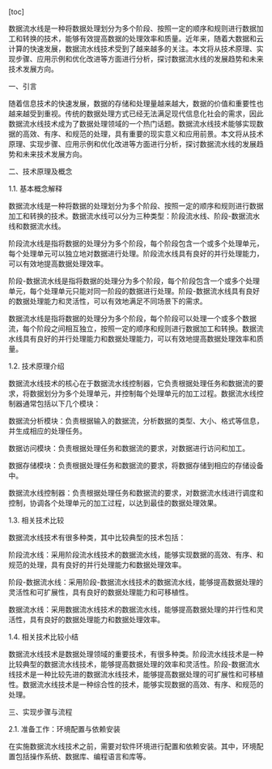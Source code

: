 
[toc]                    
                
                
数据流水线是一种将数据处理划分为多个阶段、按照一定的顺序和规则进行数据加工和转换的技术，能够有效提高数据的处理效率和质量。近年来，随着大数据和云计算的快速发展，数据流水线技术受到了越来越多的关注。本文将从技术原理、实现步骤、应用示例和优化改进等方面进行分析，探讨数据流水线的发展趋势和未来技术发展方向。

一、引言

随着信息技术的快速发展，数据的存储和处理量越来越大，数据的价值和重要性也越来越受到重视。传统的数据处理方式已经无法满足现代信息化社会的需求，因此数据流水线技术成为了数据处理领域的一个热门话题。数据流水线技术能够实现数据的高效、有序、和规范的处理，具有重要的现实意义和应用前景。本文将从技术原理、实现步骤、应用示例和优化改进等方面进行分析，探讨数据流水线的发展趋势和未来技术发展方向。

二、技术原理及概念

1.1. 基本概念解释

数据流水线是一种将数据的处理划分为多个阶段、按照一定的顺序和规则进行数据加工和转换的技术。数据流水线可以分为三种类型：阶段流水线、阶段-数据流水线和数据流水线。

阶段流水线是指将数据的处理分为多个阶段，每个阶段包含一个或多个处理单元，每个处理单元可以独立地对数据进行处理。阶段流水线具有良好的并行处理能力，可以有效地提高数据处理效率。

阶段-数据流水线是指将数据的处理分为多个阶段，每个阶段包含一个或多个处理单元，每个处理单元只能对同一阶段的数据进行处理。阶段-数据流水线具有良好的数据处理能力和灵活性，可以有效地满足不同场景下的需求。

数据流水线是指将数据的处理分为多个阶段，每个阶段可以处理一个或多个数据流，每个阶段之间相互独立，按照一定的顺序和规则进行数据加工和转换。数据流水线具有良好的并行处理能力和数据处理能力，可以有效地提高数据处理效率和质量。

1.2. 技术原理介绍

数据流水线技术的核心在于数据流水线控制器，它负责根据处理任务和数据流的要求，将数据划分为多个处理单元，并控制每个处理单元的加工过程。数据流水线控制器通常包括以下几个模块：

数据流分析模块：负责根据输入的数据流，分析数据的类型、大小、格式等信息，并生成相应的处理任务。

数据访问模块：负责根据处理任务和数据流的要求，对数据进行访问和加工。

数据存储模块：负责根据处理任务和数据流的要求，将数据存储到相应的存储设备中。

数据流水线控制器：负责根据处理任务和数据流的要求，对数据流水线进行调度和控制，协调各个处理单元的加工过程，以达到最佳的数据处理效果。

1.3. 相关技术比较

数据流水线技术有很多种类，其中比较典型的技术包括：

阶段流水线：采用阶段流水线技术的数据流水线，能够实现数据的高效、有序、和规范的处理，具有良好的并行处理能力和数据处理效率。

阶段-数据流水线：采用阶段-数据流水线技术的数据流水线，能够提高数据处理的灵活性和可扩展性，具有良好的数据处理能力和可移植性。

数据流水线：采用数据流水线技术的数据流水线，能够提高数据处理的并行性和灵活性，具有良好的数据处理能力和数据处理效率。

1.4. 相关技术比较小结

数据流水线技术是数据处理领域的重要技术，有很多种类。阶段流水线技术是一种比较典型的数据流水线技术，能够提高数据处理的效率和灵活性。阶段-数据流水线技术是一种比较先进的数据流水线技术，能够提高数据处理的可扩展性和可移植性。数据流水线技术是一种综合性的技术，能够实现数据的高效、有序、和规范的处理。

三、实现步骤与流程

2.1. 准备工作：环境配置与依赖安装

在实施数据流水线技术之前，需要对软件环境进行配置和依赖安装。其中，环境配置包括操作系统、数据库、编程语言和库等。

